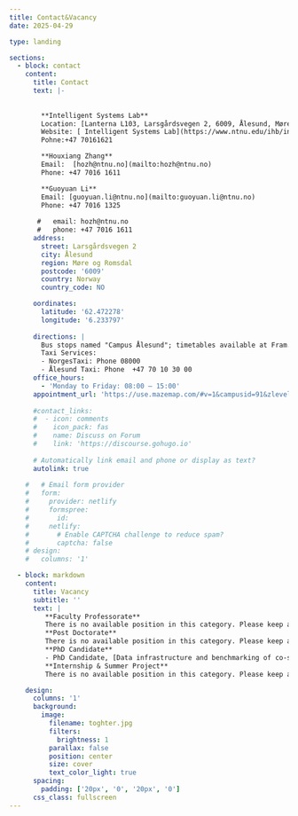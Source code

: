 ```yaml
---
title: Contact&Vacancy
date: 2025-04-29

type: landing

sections:
  - block: contact
    content:
      title: Contact
      text: |-
        
        
        **Intelligent Systems Lab**  
        Location: [Lanterna L103, Larsgårdsvegen 2, 6009, Ålesund, Møre og Romsdal, Norway](https://www.google.com/maps/place/NTNU+Lab-bygget/@62.4721526,6.2340751,17z/data=!4m6!3m5!1s0x4616db0449669e7f:0x14edc63fb35c4d86!8m2!3d62.4722109!4d6.2344732!16s%2Fg%2F11fpsqdh54?entry=ttu&g_ep=EgoyMDI1MDQyOC4wIKXMDSoASAFQAw%3D%3D)
        Website: [ Intelligent Systems Lab](https://www.ntnu.edu/ihb/intelligent-systems-lab)
        Pohne:+47 70161621

        **Houxiang Zhang**  
        Email:  [hozh@ntnu.no](mailto:hozh@ntnu.no)  
        Phone: +47 7016 1611  

        **Guoyuan Li**  
        Email: [guoyuan.li@ntnu.no](mailto:guoyuan.li@ntnu.no)  
        Phone: +47 7016 1325
       
       #   email: hozh@ntnu.no
       #   phone: +47 7016 1611
      address:
        street: Larsgårdsvegen 2
        city: Ålesund
        region: Møre og Romsdal
        postcode: '6009'
        country: Norway
        country_code: NO

      oordinates:
        latitude: '62.472278'
        longitude: '6.233797'
      
      directions: |
        Bus stops named "Campus Ålesund"; timetables available at Fram.
        Taxi Services:
        - NorgesTaxi: Phone 08000
        - Ålesund Taxi: Phone  +47 70 10 30 00
      office_hours:
        - 'Monday to Friday: 08:00 – 15:00'
      appointment_url: 'https://use.mazemap.com/#v=1&campusid=91&zlevel=1&center=6.233797,62.472278&zoom=22&sharepoitype=poi&sharepoi=1000318129'
     
      #contact_links:
      #  - icon: comments
      #    icon_pack: fas
      #    name: Discuss on Forum
      #    link: 'https://discourse.gohugo.io'
    
      # Automatically link email and phone or display as text?
      autolink: true
    
    #   # Email form provider
    #   form:
    #     provider: netlify
    #     formspree:
    #       id:
    #     netlify:
    #       # Enable CAPTCHA challenge to reduce spam?
    #       captcha: false
    # design:
    #   columns: '1'

  - block: markdown
    content:
      title: Vacancy
      subtitle: ''
      text: |
         **Faculty Professorate**  
         There is no available position in this category. Please keep attention.
         **Post Doctorate**  
         There is no available position in this category. Please keep attention.
         **PhD Candidate**
         - PhD Candidate, [Data infrastructure and benchmarking of co-simulation for demanding marine operations](https://www.jobbnorge.no/en/available-jobs/job/201102/phd-candidate-data-infrastructure-and-benchmarking-of-co-simulation-for-demanding-marine-operations) (16th April 2021)
         **Internship & Summer Project**
         There is no available position in this category. Please keep attention.

    design:
      columns: '1'
      background:
        image: 
          filename: toghter.jpg
          filters:
            brightness: 1
          parallax: false
          position: center
          size: cover
          text_color_light: true
      spacing:
        padding: ['20px', '0', '20px', '0']
      css_class: fullscreen
---
```


